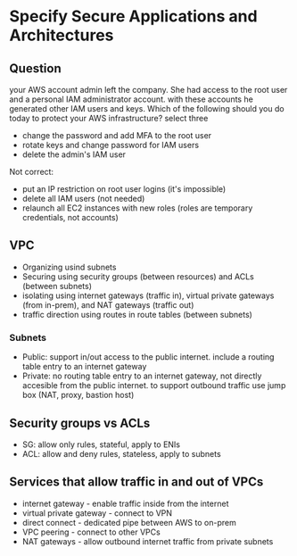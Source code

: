 # Specify Secure Applications and Architectures

## Question
your AWS account admin left the company. She had access to the root user and a personal IAM administrator account. with these accounts he generated other IAM users and keys. Which of the following should you do today to protect your AWS infrastructure? select three
* change the password and add MFA to the root user
* rotate keys and change password for IAM users
* delete the admin's IAM user

Not correct:
* put an IP restriction on root user logins (it's impossible)
* delete all IAM users (not needed)
* relaunch all EC2 instances with new roles (roles are temporary credentials, not accounts)

## VPC
* Organizing usind subnets
* Securing using security groups (between resources) and ACLs (between subnets)
* isolating using internet gateways (traffic in), virtual private gateways (from in-prem), and NAT gateways (traffic out)
* traffic direction using routes in route tables (between subnets)

### Subnets
* Public: support in/out access to the public internet. include a routing table entry to an internet gateway
* Private: no routing table entry to an internet gateway, not directly accesible from the public internet. to support outbound traffic use jump box (NAT, proxy, bastion host)

## Security groups vs ACLs
* SG: allow only rules, stateful, apply to ENIs
* ACL: allow and deny rules, stateless, apply to subnets

## Services that allow traffic in and out of VPCs
* internet gateway - enable traffic inside from the internet
* virtual private gateway - connect to VPN
* direct connect - dedicated pipe between AWS to on-prem
* VPC peering - connect to other VPCs
* NAT gateways - allow outbound internet traffic from private subnets
